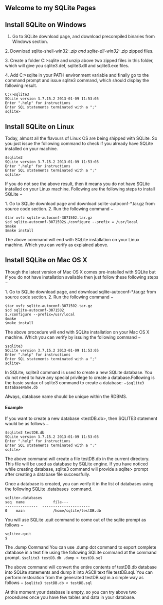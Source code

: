 ## Welcome to my SQLite Pages

## Install SQLite on Windows

1. Go to SQLite download page, and download precompiled binaries from Windows section.

2. Download sqlite-shell-win32-*.zip and sqlite-dll-win32-*.zip zipped files.

3. Create a folder C:\>sqlite and unzip above two zipped files in this folder, which will give you sqlite3.def, sqlite3.dll and sqlite3.exe files.

4. Add C:\>sqlite in your PATH environment variable and finally go to the command prompt and issue sqlite3 command, which should display the following result.

```
C:\>sqlite3
SQLite version 3.7.15.2 2013-01-09 11:53:05
Enter ".help" for instructions
Enter SQL statements terminated with a ";"
sqlite>
```

## Install SQLite on Linux
Today, almost all the flavours of Linux OS are being shipped with SQLite. So you just issue the following command to check if you already have SQLite installed on your machine.

```
$sqlite3
SQLite version 3.7.15.2 2013-01-09 11:53:05
Enter ".help" for instructions
Enter SQL statements terminated with a ";"
sqlite>
```

If you do not see the above result, then it means you do not have SQLite installed on your Linux machine. Following are the following steps to install SQLite −

1. Go to SQLite download page and download sqlite-autoconf-*.tar.gz from source code section.
2. Run the following command −

```
$tar xvfz sqlite-autoconf-3071502.tar.gz
$cd sqlite-autoconf-3071502$./configure --prefix = /usr/local
$make
$make install
```

The above command will end with SQLite installation on your Linux machine. Which you can verify as explained above.

## Install SQLite on Mac OS X

Though the latest version of Mac OS X comes pre-installed with SQLite but if you do not have installation available then just follow these following steps −

1. Go to SQLite download page, and download sqlite-autoconf-*.tar.gz from source code section.
2. Run the following command −

```
$tar xvfz sqlite-autoconf-3071502.tar.gz
$cd sqlite-autoconf-3071502
$./configure --prefix=/usr/local
$make
$make install
```

The above procedure will end with SQLite installation on your Mac OS X machine. Which you can verify by issuing the following command −

```
$sqlite3
SQLite version 3.7.15.2 2013-01-09 11:53:05
Enter ".help" for instructions
Enter SQL statements terminated with a ";"
sqlite>
```

In SQLite, sqlite3 command is used to create a new SQLite database. You do not need to have any special privilege to create a database.Following is the basic syntax of sqlite3 command to create a database: −`$sqlite3 DatabaseName.db`

Always, database name should be unique within the RDBMS.

#### Example
If you want to create a new database <testDB.db>, then SQLITE3 statement would be as follows −

```
$sqlite3 testDB.db
SQLite version 3.7.15.2 2013-01-09 11:53:05
Enter ".help" for instructions
Enter SQL statements terminated with a ";"
sqlite>
```

The above command will create a file testDB.db in the current directory. This file will be used as database by SQLite engine. If you have noticed while creating database, sqlite3 command will provide a sqlite> prompt after creating a database file successfully.

Once a database is created, you can verify it in the list of databases using the following SQLite .databases  command.

```
sqlite>.databases
seq  name             file---  
---------------  ----------------------
0    main             /home/sqlite/testDB.db
```

You will use SQLite .quit command to come out of the sqlite prompt as follows −

```
sqlite>.quit
$
```

The .dump Command
You can use .dump dot command to export complete database in a text file using the following SQLite command at the command prompt.
`$sqlite3 testDB.db .dump > testDB.sql`

The above command will convert the entire contents of testDB.db database into SQLite statements and dump it into ASCII text file testDB.sql. You can perform restoration from the generated testDB.sql in a simple way as follows −
`$sqlite3 testDB.db < testDB.sql`

At this moment your database is empty, so you can try above two procedures once you have few tables and data in your database.

